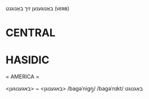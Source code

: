 באַנוגענען זיך
באַנוגנט
(ᴠᴇʀʙ)

CENTRAL
========

HASIDIC
=======
= AMERICA = 

<באגענוגן> ~ <באגענוגען>
/bagəˈnigŋ̩/
/bagəˈnɪkt/ באַגנוגט

